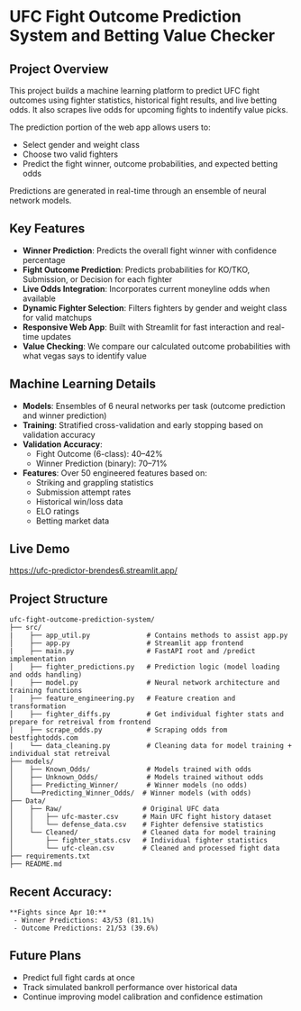 # UFC Fight Outcome Prediction System and Betting Value Checker

## Project Overview

This project builds a machine learning platform to predict UFC fight outcomes using fighter statistics, historical fight results, and live betting odds. It also scrapes live odds for upcoming fights to indentify value picks.

The prediction portion of the web app allows users to:
- Select gender and weight class
- Choose two valid fighters
- Predict the fight winner, outcome probabilities, and expected betting odds

Predictions are generated in real-time through an ensemble of neural network models.

## Key Features

- **Winner Prediction**: Predicts the overall fight winner with confidence percentage
- **Fight Outcome Prediction**: Predicts probabilities for KO/TKO, Submission, or Decision for each fighter
- **Live Odds Integration**: Incorporates current moneyline odds when available
- **Dynamic Fighter Selection**: Filters fighters by gender and weight class for valid matchups
- **Responsive Web App**: Built with Streamlit for fast interaction and real-time updates
- **Value Checking**: We compare our calculated outcome probabilities with what vegas says to identify value

## Machine Learning Details

- **Models**: Ensembles of 6 neural networks per task (outcome prediction and winner prediction)
- **Training**: Stratified cross-validation and early stopping based on validation accuracy
- **Validation Accuracy**:
  - Fight Outcome (6-class): 40–42%
  - Winner Prediction (binary): 70–71%
- **Features**: Over 50 engineered features based on:
  - Striking and grappling statistics
  - Submission attempt rates
  - Historical win/loss data
  - ELO ratings
  - Betting market data

## Live Demo

https://ufc-predictor-brendes6.streamlit.app/

## Project Structure

```
ufc-fight-outcome-prediction-system/
├── src/
|    ├── app_util.py              # Contains methods to assist app.py
│    ├── app.py                   # Streamlit app frontend
|    ├── main.py                  # FastAPI root and /predict implementation
│    ├── fighter_predictions.py   # Prediction logic (model loading and odds handling)
│    ├── model.py                 # Neural network architecture and training functions
│    ├── feature_engineering.py   # Feature creation and transformation
│    ├── fighter_diffs.py         # Get individual fighter stats and prepare for retreival from frontend
|    ├── scrape_odds.py           # Scraping odds from bestfightodds.com 
|    └── data_cleaning.py         # Cleaning data for model training + individual stat retreival
├── models/
│    ├── Known_Odds/              # Models trained with odds
│    ├── Unknown_Odds/            # Models trained without odds
│    ├── Predicting_Winner/       # Winner models (no odds)
│    └──Predicting_Winner_Odds/  # Winner models (with odds)
├── Data/
│    ├── Raw/                    # Original UFC data
│    │   ├── ufc-master.csv      # Main UFC fight history dataset
│    │   └── defense_data.csv    # Fighter defensive statistics
│    └── Cleaned/                # Cleaned data for model training
│        ├── fighter_stats.csv   # Individual fighter statistics
│        └── ufc-clean.csv       # Cleaned and processed fight data
├── requirements.txt
├── README.md
```

## Recent Accuracy:
    **Fights since Apr 10:**
     - Winner Predictions: 43/53 (81.1%)
     - Outcome Predictions: 21/53 (39.6%)

## Future Plans

- Predict full fight cards at once
- Track simulated bankroll performance over historical data
- Continue improving model calibration and confidence estimation


